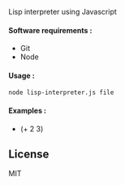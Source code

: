 Lisp interpreter using Javascript

#### Software requirements :

- Git
- Node

#### Usage :

```
node lisp-interpreter.js file
```

#### Examples :

- (+ 2 3)

## License

MIT
